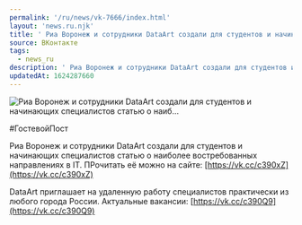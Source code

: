 ```yaml
---
permalink: '/ru/news/vk-7666/index.html'
layout: 'news.ru.njk'
title: ' Риа Воронеж и сотрудники DataArt создали для студентов и начинающих специалистов статью о наиб…'
source: ВКонтакте
tags:
  - news_ru
description: ' Риа Воронеж и сотрудники DataArt создали для студентов и начинающих специалистов статью о наиб…'
updatedAt: 1624287660
---
```

![ Риа Воронеж и сотрудники DataArt создали для студентов и начинающих специалистов статью о наиб…](https://sun9-41.userapi.com/sun9-70/impg/Tx-fVCt2stWiKETcFvZUK9rJOHBasU9Vj2MN6w/hyNYp2OW8Nw.jpg?size=1280x782&quality=96&sign=33b7050c0be76cef8c0879c65bd130ef&c_uniq_tag=SzwQeJhKZOHyiliW0GuSBGguHZJDIlOaSB_GMEe_9vs&type=album)

#ГостевойПост

Риа Воронеж и сотрудники DataArt создали для студентов и начинающих специалистов статью о наиболее востребованных направлениях в IT. ПРочитать её можно на сайте: [https://vk.cc/c390xZ](https://vk.cc/c390xZ)

DataArt приглашает на удаленную работу специалистов практически из любого города России. Актуальные вакансии: [https://vk.cc/c390Q9](https://vk.cc/c390Q9)
